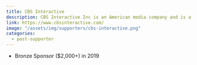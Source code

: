 ```yaml
---
title: CBS Interactive
description: CBS Interactive Inc is an American media company and is a division of the CBS Corporation. It is an online content network for information and entertainment.
link: https://www.cbsinteractive.com/
image: "/assets/img/supporters/cbs-interactive.png"
categories:
  - past-supporter
---
```


- Bronze Sponsor ($2,000+) in 2019